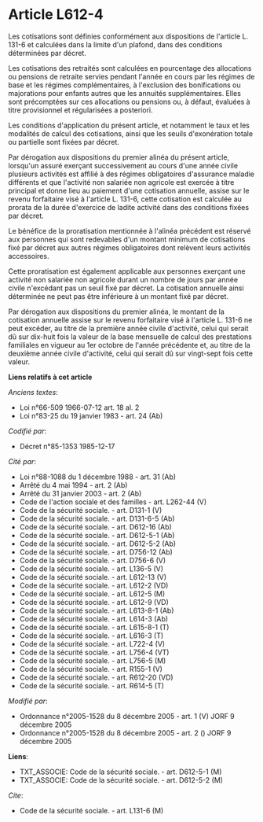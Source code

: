 # Article L612-4

Les cotisations sont définies conformément aux dispositions de l'article L. 131-6 et calculées dans la limite d'un plafond,
dans des conditions déterminées par décret.

Les cotisations des retraités sont calculées en pourcentage des allocations ou pensions de retraite servies pendant l'année
en cours par les régimes de base et les régimes complémentaires, à l'exclusion des bonifications ou majorations pour enfants
autres que les annuités supplémentaires. Elles sont précomptées sur ces allocations ou pensions ou, à défaut, évaluées à
titre provisionnel et régularisées a posteriori. 

Les conditions d'application du présent article, et notamment le taux et les modalités de calcul des cotisations, ainsi que
les seuils d'exonération totale ou partielle sont fixées par décret. 

Par dérogation aux dispositions du premier alinéa du présent article, lorsqu'un assuré exerçant successivement au cours d'une
année civile plusieurs activités est affilié à des régimes obligatoires d'assurance maladie différents et que l'activité non
salariée non agricole est exercée à titre principal et donne lieu au paiement d'une cotisation annuelle, assise sur le revenu
forfaitaire visé à l'article L. 131-6, cette cotisation est calculée au prorata de la durée d'exercice de ladite activité
dans des conditions fixées par décret.

Le bénéfice de la proratisation mentionnée à l'alinéa précédent est réservé aux personnes qui sont redevables d'un montant
minimum de cotisations fixé par décret aux autres régimes obligatoires dont relèvent leurs activités accessoires.

Cette proratisation est également applicable aux personnes exerçant une activité non salariée non agricole durant un nombre
de jours par année civile n'excédant pas un seuil fixé par décret. La cotisation annuelle ainsi déterminée ne peut pas être
inférieure à un montant fixé par décret.

Par dérogation aux dispositions du premier alinéa, le montant de la cotisation annuelle assise sur le revenu forfaitaire visé
à l'article L. 131-6 ne peut excéder, au titre de la première année civile d'activité, celui qui serait dû sur dix-huit fois
la valeur de la base mensuelle de calcul des prestations familiales en vigueur au 1er octobre de l'année précédente et, au
titre de la deuxième année civile d'activité, celui qui serait dû sur vingt-sept fois cette valeur.

**Liens relatifs à cet article**

_Anciens textes_:

  - Loi n°66-509 1966-07-12 art. 18 al. 2
  - Loi n°83-25 du 19 janvier 1983 - art. 24 (Ab)

_Codifié par_:

  - Décret n°85-1353 1985-12-17

_Cité par_:

  - Loi n°88-1088 du 1 décembre 1988 - art. 31 (Ab)
  - Arrêté du 4 mai 1994 - art. 2 (Ab)
  - Arrêté du 31 janvier 2003 - art. 2 (Ab)
  - Code de l'action sociale et des familles - art. L262-44 (V)
  - Code de la sécurité sociale. - art. D131-1 (V)
  - Code de la sécurité sociale. - art. D131-6-5 (Ab)
  - Code de la sécurité sociale. - art. D612-16 (Ab)
  - Code de la sécurité sociale. - art. D612-5-1 (Ab)
  - Code de la sécurité sociale. - art. D612-5-2 (Ab)
  - Code de la sécurité sociale. - art. D756-12 (Ab)
  - Code de la sécurité sociale. - art. D756-6 (V)
  - Code de la sécurité sociale. - art. L136-5 (V)
  - Code de la sécurité sociale. - art. L612-13 (V)
  - Code de la sécurité sociale. - art. L612-2 (VD)
  - Code de la sécurité sociale. - art. L612-5 (M)
  - Code de la sécurité sociale. - art. L612-9 (VD)
  - Code de la sécurité sociale. - art. L613-8-1 (Ab)
  - Code de la sécurité sociale. - art. L614-3 (Ab)
  - Code de la sécurité sociale. - art. L615-8-1 (T)
  - Code de la sécurité sociale. - art. L616-3 (T)
  - Code de la sécurité sociale. - art. L722-4 (V)
  - Code de la sécurité sociale. - art. L756-4 (VT)
  - Code de la sécurité sociale. - art. L756-5 (M)
  - Code de la sécurité sociale. - art. R155-1 (V)
  - Code de la sécurité sociale. - art. R612-20 (VD)
  - Code de la sécurité sociale. - art. R614-5 (T)

_Modifié par_:

  - Ordonnance n°2005-1528 du 8 décembre 2005 - art. 1 (V) JORF 9 décembre 2005
  - Ordonnance n°2005-1528 du 8 décembre 2005 - art. 2 () JORF 9 décembre 2005

**Liens**:

  - TXT_ASSOCIE: Code de la sécurité sociale. - art. D612-5-1 (M)
  - TXT_ASSOCIE: Code de la sécurité sociale. - art. D612-5-2 (M)

_Cite_:

  - Code de la sécurité sociale. - art. L131-6 (M)
